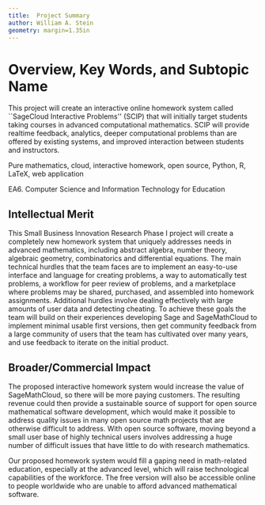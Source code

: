 ```yaml
---
title:  Project Summary
author: William A. Stein
geometry: margin=1.35in
---
```


# Overview, Key Words, and Subtopic Name
This project will create an
interactive online homework system called
``SageCloud Interactive Problems'' (SCIP) that
will initially target students taking courses
in advanced computational mathematics.
SCIP will provide realtime feedback, analytics, deeper
computational problems than are offered by existing systems, and
improved interaction between students and instructors.

Pure mathematics, cloud, interactive homework, open source, Python, R, LaTeX, web application

EA6. Computer Science and Information Technology for Education


## Intellectual Merit

This Small Business Innovation Research Phase I project will
create a completely new homework system that uniquely addresses needs in
advanced mathematics, including abstract algebra,
number theory, algebraic geometry, combinatorics
and differential equations.  The main technical hurdles that the
team faces are to
implement an easy-to-use interface and language for creating
problems, a way to automatically test problems, a workflow for
peer review of problems, and a marketplace where problems may
be shared, purchased, and assembled into homework assignments.
Additional hurdles involve dealing effectively with large amounts
of user data and detecting cheating.   To achieve these
goals the team will build on their experiences developing
Sage and SageMathCloud to implement minimal usable first versions,
then get community feedback from  a large community of users that
the team has cultivated over many years, and use feedback to
iterate on the initial product.

## Broader/Commercial Impact

The proposed interactive homework system would increase the value
of SageMathCloud, so there will be more paying customers.  The resulting
revenue could then provide a sustainable source of support for open source
mathematical software development, which would make it possible
to address quality issues
in many open source math projects that are otherwise
difficult to address.
With open source software,
moving beyond a small user base of highly technical users involves addressing
a huge number of difficult issues that have
little to do with research mathematics.

Our proposed homework system would fill a gaping need in
math-related education, especially at the advanced level,
which will raise technological capabilities of the workforce.
The free version will also be accessible online to people worldwide
who are unable to afford advanced mathematical software.







